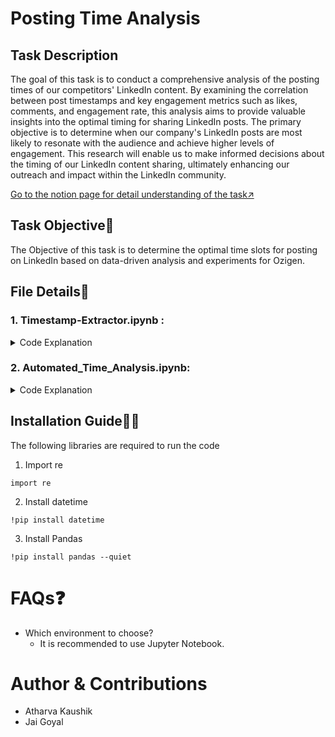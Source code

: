 # Posting Time Analysis

## Task Description
The goal of this task is to conduct a comprehensive analysis of the posting times of our competitors' LinkedIn content. By examining the correlation between post timestamps and key engagement metrics such as likes, comments, and engagement rate, this analysis aims to provide valuable insights into the optimal timing for sharing LinkedIn posts. The primary objective is to determine when our company's LinkedIn posts are most likely to resonate with the audience and achieve higher levels of engagement. This research will enable us to make informed decisions about the timing of our LinkedIn content sharing, ultimately enhancing our outreach and impact within the LinkedIn community.

[Go to the notion page for detail understanding of the task↗️](https://docs.google.com/document/d/1lpqrSfYIm4M5RGakFS-gzObmP9jVybTxDKrgsuAAelc/edit#heading=h.7ivjt4pr8s80)

## Task Objective🎯
The Objective of this task is to determine the optimal time slots for posting on LinkedIn based on data-driven analysis and experiments for Ozigen.

## File Details📁
### 1. **Timestamp-Extractor.ipynb** :

 <details>
 <summary>
  Code Explanation
 </summary>
 

### 1. Excel File Format:
File Type: Ensure the file you want to process is in .xlsx format.

Columns:

URL: This column should contain URLs with embedded 19-digit post IDs. The code in this notebook will extract these post IDs to derive timestamps.

Sample Excel File Structure:

URL
[Go to File↗️](https://example.com/post/1234567890123456789)

### 2. Using the Code in This Notebook:
Navigate to the cell containing the line:

input_file = "trial.xlsx"

Modify this line to point to the path of your Excel file. For example:

input_file = "path_to_your_file.xlsx"
- [Go to File↗️](https://drive.google.com/file/u/0/d/1C8d5gYXj38MtC7MrWZBh_WZrp07EfvSZ/edit)
### 3. Running the Code:
Execute the cell containing the code by selecting it and pressing Shift + Enter.

### 4. Checking the Results:
After the cell execution completes, open the Excel file you provided.

You should now see the 'Timestamp UTC' and 'Timestamp IST' columns populated with the extracted timestamps in human-readable date formats for each URL in the 'URL' column.

### 5. Notes:
* The code assumes that the URLs in the 'URL' column contain a 19-digit post ID from which a Unix timestamp can be extracted.

* The extracted Unix timestamp is then converted to human-readable date formats in both UTC and IST.

* The updated data is saved back to the original Excel file.

### 6. Code:
Extracting Timestamps of Posts
![image](https://github.com/ozibook/Posting_Time_Analysis/assets/144370840/b4dd6bee-2614-4a84-b81c-6d617e43644d)
</details>

### 2. **Automated_Time_Analysis.ipynb**: 


 <details>
 <summary>
  Code Explanation
 </summary>


1. This Pthon script imports necessary modules: `re` for regular expressions, `datetime` for working with dates and times, `pandas` as `pd` for data manipulation. It defines functions for extracting a post ID from a URL, converting      the ID to a Unix timestamp, and converting a Unix timestamp to a human-readable date in either UTC or IST timezones.
2. The `process_xlsx_file` function processes a given DataFrame, adding 'Timestamp UTC' and 'Timestamp IST' columns, and populates them by extracting post IDs from the 'URL' column. Finally, it applies the `process_xlsx_file` function    to a DataFrame named `df_merged`, producing a new DataFrame `result_df` with additional timestamp information in both UTC and IST, which can be used for further analysis or display.
 
  ![image](https://github.com/ozibook/Posting_Time_Analysis/assets/144370840/76280690-2515-4ee5-ad43-51b1fe21228f)


3. This code snippet imports the `datetime` module, which is used to work with date and time data. It modifies the 'Timestamp IST' column in the `df_merged` DataFrame by applying a lambda function that removes the ' IST' substring from each element in the column. This effectively cleans the data.
4. Next, it converts the modified 'Timestamp IST' column to a Pandas datetime format. The `pd.to_datetime` function is used with the specified format to parse the date and time values from the column strings and convert them into datetime objects. After executing these lines of code, the 'Timestamp IST' column in `df_merged` will contain datetime objects instead of strings, making it easier to work with and analyze time-related data.

![image](https://github.com/ozibook/Posting_Time_Analysis/assets/144370840/1dd54eac-67f6-46ca-b433-2f176b2f48ea)


5. DataFrame will be sorted in ascending order based on the 'Timestamp IST' column, which means the rows will be arranged from the earliest date/time to the latest date/time.
![image](https://github.com/ozibook/Posting_Time_Analysis/assets/144370840/87772cce-39dc-475d-a186-b028807f3f6a)


6. This code collects follower counts for unique competitors in the DataFrame df_merged. It prompts the user for input, stores the counts in a dictionary competitor_followers, and then prints the collected data.

![image](https://github.com/ozibook/Posting_Time_Analysis/assets/144370840/8c8a8306-2012-4cd4-867f-06d87bea8dfc)


7. This code adds a new 'Followers' column to the `df_merged` DataFrame. It populates this column by applying a lambda function to the 'Competitor Name' column, which retrieves the corresponding follower count for each competitor from the `competitor_followers` dictionary using the `.get()` method. The result is a DataFrame with an additional 'Followers' column containing follower counts for each competitor.

![image](https://github.com/ozibook/Posting_Time_Analysis/assets/144370840/29d10d0f-bee1-47d7-9387-35f85fd877ba)


8. The code calculates two new metrics: 'Like/Comments Ratio' and 'New_Engagement_Rate' for the DataFrame `df_merged`. The 'Like/Comments Ratio' measures engagement per post, and the 'New_Engagement_Rate' combines 'Likes,' a modified 'Like/Comments Ratio,' and 'Followers' to represent an adjusted engagement rate per follower. It also filters `df_merged` to retain data only from October 1, 2022, or later in the 'Timestamp IST' column.

![image](https://github.com/ozibook/Posting_Time_Analysis/assets/144370840/b87a09ac-7f32-40e7-a948-0e82dff3534e)


9. This code splits the `df_merged` DataFrame into two parts: one before June 2023 (`df_before_june`) and one from June 2023 onwards (`df_after_june`). It then creates a figure with two subplots to visualize 'Likes' and 'Comments' as     well as the 'Engagement Rate' before June 2023. The x-axis tick labels are rotated for readability, and the plot is displayed using Matplotlib.

![image](https://github.com/ozibook/Posting_Time_Analysis/assets/144370840/b2d3ff65-cd42-4ebd-8014-80af439d4dc2)

10. This code creates two subplots in a single figure using Matplotlib. It visualizes 'Likes' and 'Comments' as well as the 'Engagement Rate' after June 2023. The x-axis tick labels are rotated, and the plot is displayed with proper layout and legends.

![image](https://github.com/ozibook/Posting_Time_Analysis/assets/144370840/f0db81cf-f009-4dad-b1f7-a113d22498e6)


11. This code creates 2-hour time windows and categorizes timestamps in the 'Timestamp IST' column of the `df_merged` DataFrame. It then calculates the sum of 'Likes' and 'Comments' in each time window and plots a stacked bar chart to visualize the distribution.
    
![image](https://github.com/ozibook/Posting_Time_Analysis/assets/144370840/d1f15ed4-5664-412b-931f-e45d30a915f3)


12. This code converts the 'Timestamp IST' column to datetime, categorizes timestamps into hourly time windows, calculates the sum of 'Likes' and 'Comments' within each window, and plots a stacked bar chart with annotations for the sums.
    
![image](https://github.com/ozibook/Posting_Time_Analysis/assets/144370840/03115836-9865-4029-9cc4-f63507b36a2a)
</details>

## Installation Guide👨‍💻
The following libraries are required to run the code<br>
1. Import re <br>
```
import re
```
2. Install datetime <br>
```
!pip install datetime
```
3. Install Pandas <br>
```
!pip install pandas --quiet
```

# FAQs❓
 * Which environment to choose?
   - It is recommended to use Jupyter Notebook.

# Author & Contributions
* Atharva Kaushik
* Jai Goyal
